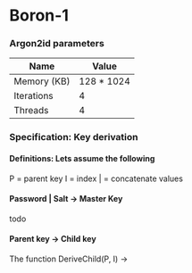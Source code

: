 # Boron-1
### Argon2id parameters
| Name          | Value         |
| ------------- | ------------- |
| Memory (KB)   | 128 * 1024    |
| Iterations    | 4             |
| Threads       | 4             |
### Specification: Key derivation
#### Definitions: Lets assume the following
P = parent key
I = index
| = concatenate values
#### Password | Salt &rarr; Master Key
todo
#### Parent key &rarr; Child key
The function DeriveChild(P, I) &rarr; 